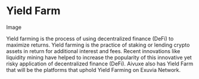 # Yield Farm

Image

Yield farming is the process of using decentralized finance (DeFi) to maximize returns. Yield farming is the practice of staking or lending crypto assets in return for additional interest and fees. Recent innovations like liquidity mining have helped to increase the popularity of this innovative yet risky application of decentralized finance (DeFi). Aivuxe also has Yield Farm that will be the platforms that uphold Yield Farming on Exuvia Network.

